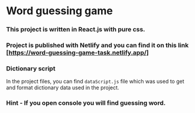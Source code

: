 # Word guessing game

### This project is written in React.js with pure css.

### Project is published with Netlify and you can find it on this link [https://word-guessing-game-task.netlify.app/]

### Dictionary script

In the project files, you can find `dataScript.js` file which was used to get and format dictionary data used in the project.

### Hint - If you open console you will find guessing word.
